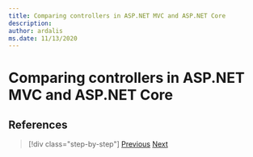 ```yaml
---
title: Comparing controllers in ASP.NET MVC and ASP.NET Core
description: 
author: ardalis
ms.date: 11/13/2020
---
```


# Comparing controllers in ASP.NET MVC and ASP.NET Core

## References

>[!div class="step-by-step"]
>[Previous](identity-differences.md)
>[Next](razor-differences.md)
